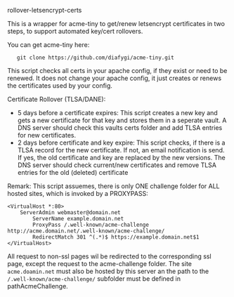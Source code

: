 rollover-letsencrypt-certs

This is a wrapper for acme-tiny to get/renew letsencrypt certificates in two steps, to support automated key/cert rollovers.

You can get acme-tiny here:
```
   git clone https://github.com/diafygi/acme-tiny.git
```
This script checks all certs in your apache config, if they exist or need to be renewed. It does not change your apache config, it just creates or renews the certificates used by your config.

Certificate Rollover (TLSA/DANE):

 * 5 days before a certificate expires: This script creates a new key and  gets a new certificate for that key and stores them in a seperate vault. A DNS server should check this vaults certs folder and add TLSA entries for new certificates.
 * 2 days before certificate and key expire: This script checks, if there is a TLSA record for the new certificate. If not, an email notification is send. If yes, the old certificate and key are replaced by the new versions. The DNS server should check current/new certificates and remove TLSA entries for the old (deleted) certificate
    
 Remark: This script assuemes, there is only ONE challenge folder for ALL hosted sites, which is invoked by a PROXYPASS:
```
<VirtualHost *:80>
	ServerAdmin webmaster@domain.net
        ServerName example.domain.net
        ProxyPass /.well-known/acme-challenge http://acme.domain.net/.well-known/acme-challenge/
        RedirectMatch 301 ^(.*)$ https://example.domain.net$1
</VirtualHost>
```
All request to non-ssl pages wil be redirected to the corresponding ssl page, except the request to the acme-challenge folder. The site `acme.doamin.net` must also be hosted by this server an the path to the `/.well-known/acme-challenge/` subfolder must be defined in pathAcmeChallenge.
